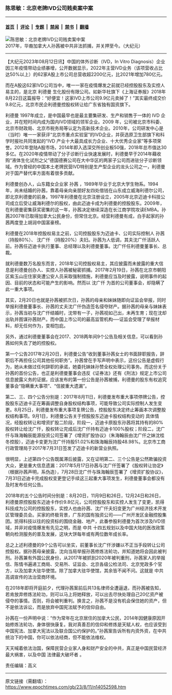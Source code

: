 ### 陈思敏：北京老牌IVD公司贱卖案中案

---

#### [首页](../../../..?n14052598) &nbsp;|&nbsp; [评论](../../../../../epoch-comment?n14052598) &nbsp;|&nbsp; [专题](../../../../../epoch-special?n14052598) &nbsp;|&nbsp; [禁闻](../../../../../epoch-news?n14052598) &nbsp;|&nbsp; [禁书](../../../../../books?n14052598) &nbsp;|&nbsp; [翻墙](https://github.com/gfw-breaker/nogfw/blob/master/README.md?n14052598)


<div><img alt="陈思敏：北京老牌IVD公司贱卖案中案" class="attachment-djy_600_400 size-djy_600_400 wp-post-image" src="https://i.epochtimes.com/assets/uploads/2019/01/van3-3-0-600x400.jpg"/>
<div class="caption">
 2017年，华裔加拿大人孙茜被中共非法抓捕，并关押至今。（大纪元）
</div></div><hr/><div class="post_content" id="artbody" itemprop="articleBody">
 <!-- article content begin -->
 <p>
  【大纪元2023年08月12日讯】中国的体外诊断（IVD，In Vitro Diagnosis）企业因三年疫情带动业绩暴增，公开数据显示，2022年主营IVD业务（该项营收占比达50%以上）的62家A股上市公司总营收超2200亿元，比2021年增加780亿元。
 </p>
 <p>
  而在A股这62家IVD公司当中，唯一一家在疫情爆发之前就已经控股股东及实控人易主的，是北京
  <ok href="https://www.epochtimes.com/gb/tag/%E5%88%A9%E5%BE%B7%E6%9B%BC.html">
   利德曼
  </ok>
  生化股份有限公司。如新华社旗下《上海证券报》2018年8月22日这篇报导：“好便宜！这家IVD上市公司9.9亿元卖掉了！”其实最终成交价9.8亿元，北京市民企利德曼控股权转让给广东省独有国资旗下。
 </p>
 <p>
  <ok href="https://www.epochtimes.com/gb/tag/%E5%88%A9%E5%BE%B7%E6%9B%BC.html">
   利德曼
  </ok>
  1997年成立，是中国最早也是最主要集研发、生产和销售于一体的 IVD 企业，并在短时间内成为国内IVD领域的领军企业。2009 年，公司被北京市科委、北京市财政局、北京市税务局等认定为高新技术企业。2010年，公司研发中心是（当时）唯一一家获评“北京市重点实验室”的IVD企业，并获选原卫生部旗下和科学时报社共同发起的“IVD 产业十大最具成长力企业、十大优秀企业家”等多项荣誉。2012年登陆A股市场，2014年即入选深交所创业板50强，2018年总市值达30多亿。在2020年疫情带动了分子诊断行业快速发展时，利德曼早于2014年藉收购“液体生化试剂之父”德国德赛公司在大中华区的两家子公司而进驻分子诊断领域。作为曾经的中国本土老牌民营IVD特别是生产型企业的龙头公司之一，利德曼对于国产替代率方面有着很多贡献。
 </p>
 <p>
  利德曼创办人，山东籍女企业家
  <ok href="https://www.epochtimes.com/gb/tag/%E5%AD%99%E8%8C%9C.html">
   孙茜
  </ok>
  ，1989年毕业于北京大学生物系。1994年，尚未结婚的孙茜，靠着母亲向亲朋好友四处借钱在山东成立威海利德尔公司，即北京利德曼的前身。1997年利德曼在北京注册设立，2005年北京迈迪卡科技公司成立后受让威海利德尔的股权，由此迈迪卡成为利德曼的控股股东。2009年，在利德曼密集获奖密集的这一年，孙茜决定继续深造在长江商学院攻读EMBA。孙茜2007年已取得加拿大公民身份，但常住北京。经营利德曼有成，白手起家的孙茜两度登上胡润中国富豪榜。
 </p>
 <p>
  利德曼在2018年控股权易主之前，公司控股股东为迈迪卡、公司实际控制人
  <ok href="https://www.epochtimes.com/gb/tag/%E5%AD%99%E8%8C%9C.html">
   孙茜
  </ok>
  （持股80%）、
  <ok href="https://www.epochtimes.com/gb/tag/%E6%B2%88%E5%B9%BF%E4%BB%9F.html">
   沈广仟
  </ok>
  （持股20%）夫妇。孙茜为人低调，其夫沈广仟活跃人前。孙茜任迈迪卡执行董事、总经理以及利德曼董事。沈广仟任利德曼董事长、总裁。
 </p>
 <p>
  就利德曼数万名股东而言，2018年公司控股权易主，其应披露而未披露的重大信息是利德曼创办人、实控人孙茜被秘密抓捕。2017年2月19日，孙茜在北京市朝阳区紫玉山庄住家突遭公安人员采取强制措施，利德曼应当及时披露，说明事件的起因、目前的状态和可能产生的影响。然而以
  <ok href="https://www.epochtimes.com/gb/tag/%E6%B2%88%E5%B9%BF%E4%BB%9F.html">
   沈广仟
  </ok>
  为首的公司董事会，却隐瞒了此一重大事项。
 </p>
 <p>
  其实，2月20日也就是孙茜被抓次日，孙茜的母亲和妹妹随即向证监会举报，同时举报利德曼董事长、孙茜的丈夫沈广仟伪造签名侵夺财产。据孙茜的母亲与妹妹表示，孙茜当初与沈广仟结婚时，沈带有一子，孙茜视如己出，未再生育；现在沈却出轨并图谋孙茜财产。而中国上市公司的最高监管机构──证监会受理了举报材料，却无任何作为，变相包庇。
 </p>
 <p>
  另外，通过利德曼董事会在2017、2018两年间9个公告及相关信息，可以看到孙茜如何失去了她的控股权。
 </p>
 <p>
  第一个公告2017年2月20日，利德曼公告“收到董事孙茜女士的书面辞职报告，辞职后不再担任公司其他任何职务”。孙茜曾在手写声明中表示，这份公告是虚假行为，她从未做过任何辞职的承诺，她委托妹妹孙赞全权处理公司事务。而这份关于孙茜的首份公告，也正是利德曼董事会违反《证券法》还有《刑法》规定上市公司信息披露义务的证据，应该发布的第一份公告是孙茜被捕，利德曼的股东有权追究董事会“隐瞒重大事项”、“信披重大遗漏”。
 </p>
 <p>
  第二、三、四个公告分别是：2017年8月11日，利德曼发布重大事项停牌公告，控股股东迈迪卡正在筹画调整自身股权结构事项，可能导致公司实际控制人发生变更。8月25日，利德曼发布重大事项复牌公告，控股股东决定终止筹画本次调整股权结构事项。9月1日，利德曼公告关于控股股东迈迪卡股权结构变动的 具体情况，经股权转让和增资扩股二阶段，阶段一，迈迪卡原股东孙茜将其持有的80%股权转让给沈广仟，股权转让完成后沈广仟持有迈迪卡100%股权；阶段二，沈广仟与珠海翰辰能源投资公司签署了《增资扩股协议》（朱海翰辰由沈广仟之妹沈桂冬控股），迈迪卡变更为沈广仟持股51.02%和珠海翰辰持股48.98%。北京市工商行政管理局于2017年7月31日签发了迈迪卡的新营业执照。
 </p>
 <p>
  很明显，上述第四个公告既属滞后披露，又在证明第二、三个公告是公然欺骗投资大众，更是重大信息遗漏：2017年5月17日孙茜与沈广仟签署了《股权转让协定》（根据孙茜声明，系伪造），7月28日沈广仟与珠海翰辰签署了《增资扩股协议》，7月31日迈迪卡完成股权变更登记手续这三起重大事项发生，利德曼董事会都没有及时发布任何公告。
 </p>
 <p>
  2018年的五个公告时间分别是：8月20日，11月9日和26日，12月24日和26日，利德曼原控股股东迈迪卡作价9.8亿元，公司控股股东和实控人发生了变更，凯得科技成为公司的控股股东，实控人也由孙茜、沈广仟夫妇变更为广州经济技术开发区管理委员会。买家的终极背景，广东的国有独资公司――广州开发区金融控股集团。凯得科技以往的投资标的围绕金融、地产，此番参股利德曼为首次涉及IVD领域，并非对疫情爆发有先见之明，而是
  <ok href="https://www.epochtimes.com/gb/tag/%E4%B8%AD%E5%85%B1.html">
   中共
  </ok>
  十四五规划以及中国大陆的医改政策朝向检测服务的普及发展，这块大饼每年或有两位数年成长率。
 </p>
 <p>
  总之上述利德曼的9个公告可以坐实，前董事长沈广仟涉嫌以不正当手段转让公司控股权。据孙茜母亲披露，沈向当局举报孙茜修炼法轮功，并知道她将会因此被判刑。孙茜兼有外国公民身份，从2017年被抓到2020年被判重刑，孙茜家人的举报信、陈情书遍递工商局、交易所、证监会、北京各级公检法司、北京党政多个官方，以及加拿大驻华使馆。除了加拿大驻华使馆，其余皆不闻不问。这就是
  <ok href="https://www.epochtimes.com/gb/tag/%E4%B8%AD%E5%85%B1.html">
   中共
  </ok>
  高调宣传的法治营商环境。
 </p>
 <p>
  在2018年即将开庭前夕，代理孙茜案前后共13名律师全遭逼退，而孙茜被告知，若肯放弃修炼法轮功，则可以马上将她释放，可以出去尽快处理自己20亿资产被侵夺的事情。否则，将会被判重判。换言之，孙茜不是没有机会保住她的资产，但不是依法诉讼，而是放弃中国宪法赋予的信仰自由。
 </p>
 <p>
  孙茜在一份声明中说：“作为常年在北京居住的加拿大公民，2014年因健康原因开始修炼法轮功，身体很快康复。我对真善忍的信仰和修炼是天赋人权，也应该受到中国宪法、加拿大宪法以及联合国公约保护的。”孙茜案告诉所有内资外资，在中共统治下的中国，你可以依法经商，但不能依法维权。
 </p>
 <p>
  天天喊着依法治国，保障民营企业家人身和财产安全的中共，真正是中国民营经济最大祸害，以及中国
  <ok href="https://www.epochtimes.com/gb/tag/%E6%B3%95%E5%BE%8B%E6%9C%80%E5%A4%A7%E7%A0%B4%E5%9D%8F%E8%80%85.html">
   法律最大破坏者
  </ok>
  。
 </p>
 <p>
  责任编辑：高义
 </p>
 <!-- article content end -->
 <div id="below_article_ad">
 </div>
</div>


---

原文链接（需翻墙）：https://www.epochtimes.com/gb/23/8/11/n14052598.htm